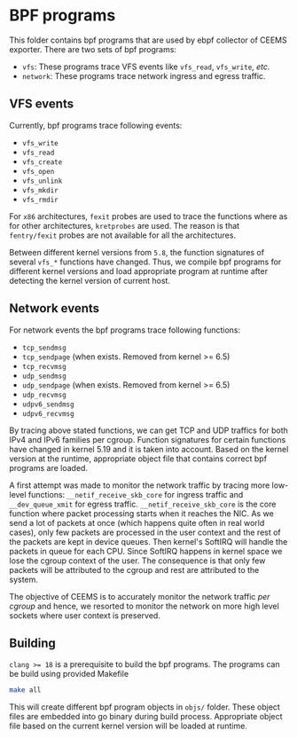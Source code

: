 # BPF programs

This folder contains bpf programs that are used by ebpf collector
of CEEMS exporter. There are two sets of bpf programs:

- `vfs`: These programs trace VFS events like `vfs_read`, `vfs_write`, _etc._
- `network`: These programs trace network ingress and egress traffic.

## VFS events

Currently, bpf programs trace following events:

- `vfs_write`
- `vfs_read`
- `vfs_create`
- `vfs_open`
- `vfs_unlink`
- `vfs_mkdir`
- `vfs_rmdir`

For `x86` architectures, `fexit` probes are used to trace the functions where as
for other architectures, `kretprobes` are used. The reason is that `fentry/fexit`
probes are not available for all the architectures.

Between different kernel versions from `5.8`, the function signatures of several
`vfs_*` functions have changed. Thus, we compile bpf programs for different kernel
versions and load appropriate program at runtime after detecting the kernel
version of current host.

## Network events

For network events the bpf programs trace following functions:

- `tcp_sendmsg`
- `tcp_sendpage` (when exists. Removed from kernel >= 6.5)
- `tcp_recvmsg`
- `udp_sendmsg`
- `udp_sendpage` (when exists. Removed from kernel >= 6.5)
- `udp_recvmsg`
- `udpv6_sendmsg`
- `udpv6_recvmsg`

By tracing above stated functions, we can get TCP and UDP traffics for both IPv4 and
IPv6 families per cgroup. Function signatures for certain functions have changed in
kernel 5.19 and it is taken into account. Based on the kernel version at the runtime,
appropriate object file that contains correct bpf programs are loaded.

A first attempt was made to monitor the network traffic by tracing more low-level
functions: `__netif_receive_skb_core` for ingress traffic and
`__dev_queue_xmit` for egress traffic. `__netif_receive_skb_core` is the core function
where packet processing starts when it reaches the NIC. As we send a lot of packets
at once (which happens quite often in real world cases), only few packets are processed
in the user context and the rest of the packets are kept in device queues. Then kernel's
SoftIRQ will handle the packets in queue for each CPU. Since SoftIRQ happens in kernel
space we lose the cgroup context of the user. The consequence is that only few packets will
be attributed to the cgroup and rest are attributed to the system.

The objective of CEEMS is to accurately monitor the network traffic _per cgroup_ and hence,
we resorted to monitor the network on more high level sockets where user context is
preserved.

## Building

`clang >= 18` is a prerequisite to build the bpf programs. The programs can be build
using provided Makefile

```bash
make all
```

This will create different bpf program objects in `objs/` folder. These object files are
embedded into go binary during build process. Appropriate object file based on the current
kernel version will be loaded at runtime.
